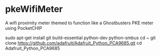 # pkeWifiMeter
A wifi proximity meter themed to function like a Ghostbusters PKE meter using PocketCHIP


sudo apt-get install git build-essential python-dev python-smbus
cd ~
git clone https://github.com/adafruit/Adafruit_Python_PCA9685.git
cd Adafruit_Python_PCA9685
